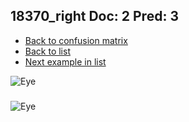 ## 18370_right Doc: 2 Pred: 3
- [Back to confusion matrix](https://github.com/juliandewit/kaggle_retinopathy/blob/master/matrix.md)
- [Back to list](https://github.com/juliandewit/kaggle_retinopathy/blob/master/lists/23/list.md)
- [Next example in list](https://github.com/juliandewit/kaggle_retinopathy/blob/master/lists/23/18/18429_left.md)

![Eye](https://retinopaty.blob.core.windows.net/size1024/18370_right_2.jpeg)

### 

![Eye]()
